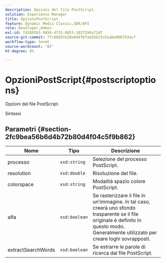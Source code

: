 ```yaml
---
description: Opzioni del file PostScript.
solution: Experience Manager
title: OpzioniPostScript
feature: Dynamic Media Classic,SDK/API
role: Developer,Admin
exl-id: fd2093b5-9856-4f31-8853-1027194a71df
source-git-commit: 77c88d5fe20e048f6fad2bb23cb1abe090793acf
workflow-type: tm+mt
source-wordcount: '67'
ht-degree: 8%

---
```


# OpzioniPostScript{#postscriptoptions}

Opzioni del file PostScript.

Sintassi

## Parametri {#section-2fc9bea56b6d4b72b80d4f04c5f9b862}

| Nome | Tipo | Descrizione |
|---|---|---|
| processo | `xsd:string` | Selezione del processo PostScript. |
| resolution | `xsd:double` | Risoluzione del file. |
| colorspace | `xsd:string` | Modalità spazio colore PostScript. |
| alfa | `xsd:boolean` | Se rasterizzare il file in un’immagine. In tal caso, creerà uno sfondo trasparente se il file originale è definito in questo modo. Generalmente utilizzato per creare loghi sovrapposti. |
| extractSearchWords | `xsd:boolean` | Se estrarre le parole di ricerca dal file PostScript. |
